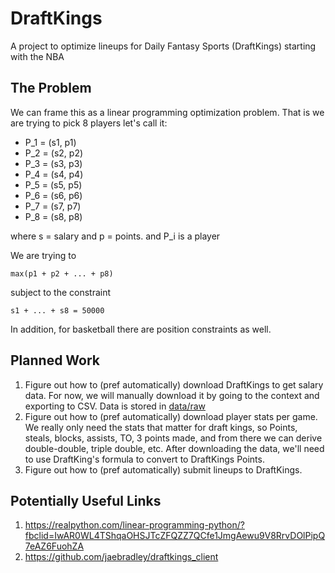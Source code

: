 # DraftKings

A project to optimize lineups for Daily Fantasy Sports (DraftKings) starting with the NBA

## The Problem
We can frame this as a linear programming optimization problem. That is we are trying to pick 8 players let's call it:

- P_1 = (s1, p1)
- P_2 = (s2, p2)
- P_3 = (s3, p3)
- P_4 = (s4, p4)
- P_5 = (s5, p5)
- P_6 = (s6, p6)
- P_7 = (s7, p7)
- P_8 = (s8, p8)

where s = salary and p = points. and P_i is a player

We are trying to 

```
max(p1 + p2 + ... + p8)
```

subject to the constraint

```
s1 + ... + s8 = 50000
```

In addition, for basketball there are position constraints as well.

## Planned Work
1. Figure out how to (pref automatically) download DraftKings to get salary data. For now, we will manually download it by going to the context and exporting to CSV. Data is stored in [data/raw](./data/raw)
2. Figure out how to (pref automatically) download player stats per game. We really only need the stats that matter for draft kings, so Points, steals, blocks, assists, TO, 3 points made, and from there we can derive double-double, triple double, etc. After downloading the data, we'll need to use DraftKing's formula to convert to DraftKings Points.
3. Figure out how to (pref automatically) submit lineups to DraftKings.

## Potentially Useful Links
1. https://realpython.com/linear-programming-python/?fbclid=IwAR0WL4TShqaOHSJTcZFQZZ7QCfe1JmgAewu9V8RrvDOlPipQ7eAZ6FuohZA
2. https://github.com/jaebradley/draftkings_client
